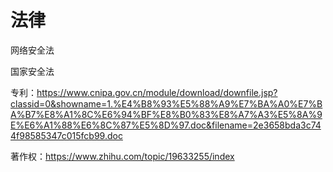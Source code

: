 # 法律

网络安全法

国家安全法

专利：https://www.cnipa.gov.cn/module/download/downfile.jsp?classid=0&showname=1.%E4%B8%93%E5%88%A9%E7%BA%A0%E7%BA%B7%E8%A1%8C%E6%94%BF%E8%B0%83%E8%A7%A3%E5%8A%9E%E6%A1%88%E6%8C%87%E5%8D%97.doc&filename=2e3658bda3c744f98585347c015fcb99.doc

著作权：https://www.zhihu.com/topic/19633255/index

[1]: https://www.bilibili.com/video/BV1144y1q7Vi
